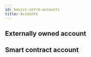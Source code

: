 ```yaml
---
id: basics-intro-accounts
title: Accounts
---
```

## Externally owned account

## Smart contract account